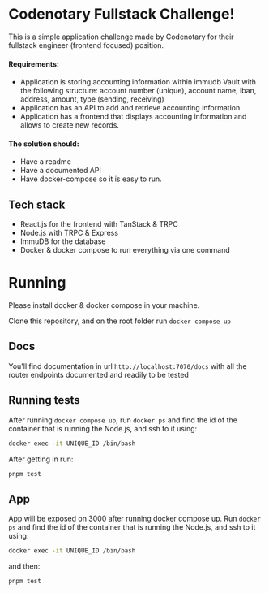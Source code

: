 # Codenotary Fullstack Challenge!

This is a simple application challenge made by Codenotary for their fullstack engineer (frontend focused) position.

#### Requirements:

- Application is storing accounting information within immudb Vault with the following structure: account number (unique), account name, iban, address, amount, type (sending, receiving)
- Application has an API to add and retrieve accounting information
- Application has a frontend that displays accounting information and allows to create new records.

#### The solution should:

- Have a readme
- Have a documented API
- Have docker-compose so it is easy to run.

## Tech stack

- React.js for the frontend with TanStack & TRPC
- Node.js with TRPC & Express
- ImmuDB for the database
- Docker & docker compose to run everything via one command

# Running

Please install docker & docker compose in your machine.

Clone this repository, and on the root folder run `docker compose up`

## Docs

You'll find documentation in url `http://localhost:7070/docs` with all the router endpoints documented and readily to be tested

## Running tests

After running `docker compose up`, run `docker ps` and find the id of the container that is running the Node.js, and ssh to it using:

```zsh
docker exec -it UNIQUE_ID /bin/bash

```

After getting in run:

```zsh
pnpm test

```

## App

App will be exposed on 3000 after running docker compose up. Run `docker ps` and find the id of the container that is running the Node.js, and ssh to it using:

```zsh
docker exec -it UNIQUE_ID /bin/bash
```

and then:

```zsh
pnpm test
```
